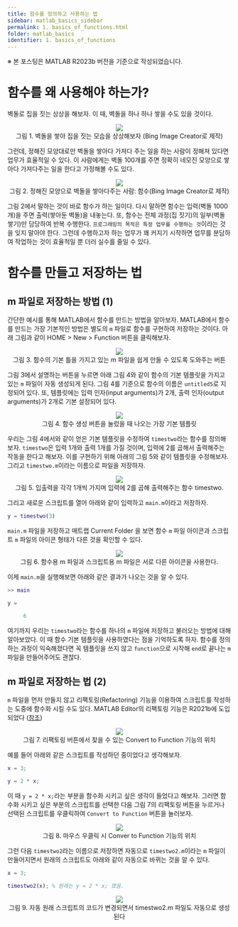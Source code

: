 ```yaml
---
title: 함수를 정의하고 사용하는 법
sidebar: matlab_basics_sidebar
permalink: 1. basics_of_functions.html
folder: matlab_basics
identifier: 1. basics_of_functions
---
```

<!---
다루어야 할 내용
- 함수 기초
    - 함수를 왜 사용해야 하는가?
        - 사무실을 하나 따로 떼주는 것과 같다. 이 사무실에서는 이 일만 처리하는 식으로 업무 분담.
    - 함수를 만들고 저장하는 법
        - `m` 파일로 저장하는 법
        - 스크립트 내의 함수 사용(R2016b 이상)
    - MATLAB 함수의 구조
        - function syntax 소개
        - 인수 정의
        - 가변 길이 입력/출력 인수 (varargin, varargout)
        - 출력값을 무시하는 법
- 변수 범위
    - base workspace, function workspace
    - 전역 변수, 지역 변수, persist
    - local function, nested function
- 인수 유효성 검사
- 함수 핸들
- 익명 함수
- -->

※ 본 포스팅은 MATLAB R2023b 버전을 기준으로 작성되었습니다.

# 함수를 왜 사용해야 하는가?

벽돌로 집을 짓는 상상을 해보자. 이 때, 벽돌을 하나 하나 쌓을 수도 있을 것이다.

<p align = "center">
    <img src = "https://raw.githubusercontent.com/matlabtutorial/matlabtutorial.github.io/main/images/matlab_basics/5.%20functions/1.%20basics_of_functions/pic1.jpg">
    <br>
    그림 1. 벽돌을 쌓아 집을 짓는 모습을 상상해보자 (Bing Image Creator로 제작)
</p>

그런데, 정해진 모양대로만 벽돌을 쌓아다 가져다 주는 일을 하는 사람이 정해져 있다면 업무가 효율적일 수 있다. 이 사람에게는 벽돌 100개를 주면 정확히 네모진 모양으로 쌓아다 가져다주는 일을 한다고 가정해볼 수도 있다.

<p align = "center">
    <img src = "https://raw.githubusercontent.com/matlabtutorial/matlabtutorial.github.io/main/images/matlab_basics/5.%20functions/1.%20basics_of_functions/pic2.jpg">
    <br>
    그림 2. 정해진 모양으로 벽돌을 쌓아다주는 사람: 함수(Bing Image Creator로 제작)
</p>

그림 2에서 말하는 것이 바로 함수가 하는 일이다. 다시 말하면 함수는 입력(벽돌 1000개)을 주면 출력(쌓아둔 벽돌)을 내놓는다. 또, 함수는 전체 과정(집 짓기)의 일부(벽돌 쌓기)만 담당하여 반복 수행한다. `프로그래밍의 목적은 특정 업무를 수행하는 것`이라는 것을 잊지 말아야 한다. 그런데 수행하고자 하는 업무가 꽤 커지기 시작하면 업무를 분담하여 작업하는 것이 효율적일 뿐 더러 실수를 줄일 수 있다.

# 함수를 만들고 저장하는 법

## m 파일로 저장하는 방법 (1)

간단한 예시를 통해 MATLAB에서 함수를 만드는 방법을 알아보자. MATLAB에서 함수를 만드는 가장 기본적인 방법은 별도의 `m` 파일로 함수를 구현하여 저장하는 것이다. 아래 그림과 같이 HOME > New > Function 버튼을 클릭해보자.

<p align = "center">
    <img src = "https://raw.githubusercontent.com/matlabtutorial/matlabtutorial.github.io/main/images/matlab_basics/5.%20functions/1.%20basics_of_functions/pic3.png">
    <br>
    그림 3. 함수의 기본 틀을 가지고 있는 m 파일을 쉽게 만들 수 있도록 도와주는 버튼
</p>

그림 3에서 설명하는 버튼을 누르면 아래 그림 4와 같이 함수의 기본 템플릿을 가지고 있는 `m` 파일이 자동 생성되게 된다. 그림 4를 기준으로 함수의 이름은 `untitled5`로 지정되어 있다. 또, 템플릿에는 입력 인자(input arguments)가 2개, 출력 인자(output arguments)가 2개로 기본 설정되어 있다.

<p align = "center">
    <img src = "https://raw.githubusercontent.com/matlabtutorial/matlabtutorial.github.io/main/images/matlab_basics/5.%20functions/1.%20basics_of_functions/pic4.png">
    <br>
    그림 4. 함수 생성 버튼을 눌렀을 때 나오는 가장 기본 템플릿
</p>

우리는 그림 4에서와 같이 얻은 기본 템플릿을 수정하여 `timestwo`라는 함수를 정의해보자. `timestwo`은 입력 1개와 출력 1개를 가질 것이며, 입력에 2를 곱해서 출력해주는 작동을 한다고 해보자. 이를 구현하기 위해 아래의 그림 5와 같이 템플릿을 수정해보자. 그리고 `timestwo.m`이라는 이름으로 파일을 저장하자.

<p align = "center">
    <img src = "https://raw.githubusercontent.com/matlabtutorial/matlabtutorial.github.io/main/images/matlab_basics/5.%20functions/1.%20basics_of_functions/pic5.png">
    <br>
    그림 5. 입출력을 각각 1개씩 가지며 입력에 2를 곱해 출력해주는 함수 timestwo.
</p>

그리고 새로운 스크립트를 열어 아래와 같이 입력하고 `main.m`이라고 저장하자.

```matlab
y = timestwo(3)
```

`main.m` 파일을 저장하고 매트랩 Current Folder 을 보면 함수 `m` 파일 아이콘과 스크립트 `m` 파일의 아이콘 형태가 다른 것을 확인할 수 있다.

<p align = "center">
    <img src = "https://raw.githubusercontent.com/matlabtutorial/matlabtutorial.github.io/main/images/matlab_basics/5.%20functions/1.%20basics_of_functions/pic6.png">
    <br>
    그림 6. 함수용 m 파일과 스크립트용 m 파일은 서로 다른 아이콘을 사용한다.
</p>

이제 `main.m`을 실행해보면 아래와 같은 결과가 나오는 것을 알 수 있다.

```matlab
>> main

y =

     6
```

여기까지 우리는 `timestwo`라는 함수를 하나의 `m` 파일에 저장하고 불러오는 방법에 대해 알아보았다. 이 때 함수 기본 템플릿을 사용하였다는 점을 기억하도록 하자. 함수를 정의하는 과정이 익숙해졌다면 꼭 템플릿을 쓰지 않고 `function`으로 시작해 `end`로 끝나는 `m` 파일을 만들어주어도 괜찮다.

## m 파일로 저장하는 법 (2)

`m` 파일을 먼저 만들지 않고 리팩토링(Refactoring) 기능을 이용하여 스크립트를 작성하는 도중에 함수화 시킬 수도 있다. MATLAB Editor의 리팩토링 기능은 R2021b에 도입되었다 ([참조](https://kr.mathworks.com/help/matlab/matlab_prog/edit-and-format-code.html#mw_2ff61d88-099a-4bb8-8346-59c035eab213))

<p align = "center">
    <img src = "https://raw.githubusercontent.com/matlabtutorial/matlabtutorial.github.io/main/images/matlab_basics/5.%20functions/1.%20basics_of_functions/pic7.png">
    <br>
    그림 7. 리팩토링 버튼에서 찾을 수 있는 Convert to Function 기능의 위치
</p>

예를 들어 아래와 같은 스크립트를 작성하던 중이었다고 생각해보자.

```matlab
x = 3;

y = 2 * x;
```

이 때 `y = 2 * x;`라는 부분을 함수화 시키고 싶은 생각이 들었다고 해보자. 그러면 함수화 시키고 싶은 부분의 스크립트를  선택한 다음 그림 7의 리팩토링 버튼을 누르거나 선택된 스크립트를 우클릭하여 `Convert to Function` 버튼을 눌러보자.

<p align = "center">
    <img src = "https://raw.githubusercontent.com/matlabtutorial/matlabtutorial.github.io/main/images/matlab_basics/5.%20functions/1.%20basics_of_functions/pic8.png">
    <br>
    그림 8. 마우스 우클릭 시 Conver to Function 기능의 위치
</p>

그런 다음 `timestwo2`라는 이름으로 저장하면 자동으로 `timestwo2.m`이라는 `m` 파일이 만들어지면서 원래의 스크립트도 아래와 같이 자동으로 바뀌는 것을 알 수 있다.

```matlab
x = 3;

timestwo2(x); % 원래는 y = 2 * x; 였음.
```

<p align = "center">
    <img src = "https://raw.githubusercontent.com/matlabtutorial/matlabtutorial.github.io/main/images/matlab_basics/5.%20functions/1.%20basics_of_functions/pic9.png">
    <br>
    그림 9. 자동 원래 스크립트의 코드가 변경되면서 timestwo2.m 파일도 자동으로 생성된다
</p>

